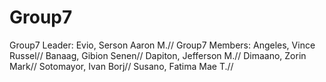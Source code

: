 # Group7
Group7  Leader:  Evio, Serson Aaron M.//
Group7  Members: Angeles, Vince Russel// Banaag, Gibion Senen// Dapiton, Jefferson M.// Dimaano, Zorin Mark//  Sotomayor, Ivan Borj//  Susano, Fatima Mae T.//
